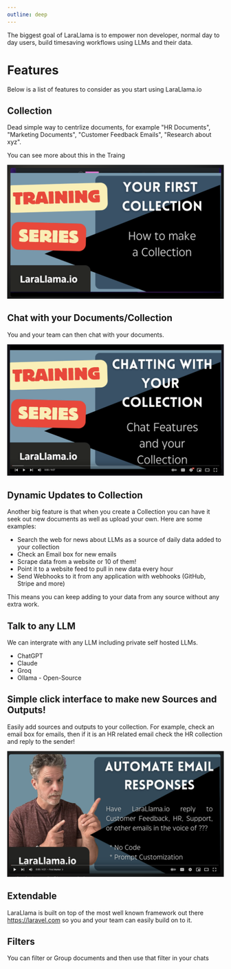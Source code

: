 ```yaml
---
outline: deep
---
```


The biggest goal of LaraLlama is to empower non developer, normal day to day users, build timesaving workflows using LLMs and their data.


# Features

Below is a list of features to consider as you start using LaraLlama.io


## Collection

Dead simple way to centrlize documents, for example "HR Documents", "Marketing Documents", "Customer Feedback Emails", "Research about xyz".

You can see more about this in the Traing 

[![](/images/training-collection.png)](https://www.youtube.com/watch?v=zOw0BHw7Qic&list=PLL8JVuiFkO9K7oEwcQo8lzijczKm7ccuS&index=4)


## Chat with your Documents/Collection

You and your team can then chat with your documents.

[![](/images/chatting.png)](https://www.youtube.com/watch?v=vmP_UZVTYYU&list=PLL8JVuiFkO9K7oEwcQo8lzijczKm7ccuS&index=5)

## Dynamic Updates to Collection

Another big feature is that when you create a Collection you can have it seek out new documents as well as upload your own. Here are some examples:

  * Search the web for news about LLMs as a source of daily data added to your collection
  * Check an Email box for new emails
  * Scrape data from a website or 10 of them!
  * Point it to a website feed to pull in new data every hour
  * Send Webhooks to it from any application with webhooks (GitHub, Stripe and more)

This means you can keep adding to your data from any source without any extra work.


## Talk to any LLM

We can intergrate with any LLM including private self hosted LLMs.

  * ChatGPT
  * Claude
  * Groq
  * Ollama - Open-Source

## Simple click interface to make new Sources and Outputs!

Easily add sources and outputs to your collection. For example, check an email box for emails, then if it is an HR related email check the HR collection and reply to the sender!

[![](/images/email_feature.png)](https://youtu.be/U4UFXkFbatM?si=KGDrdyCk_7hkZzDS)

## Extendable

LaraLlama is built on top of the most well known framework out there https://laravel.com so you and your team can easily build on to it.

## Filters

You can filter or Group documents and then use that filter in your chats


